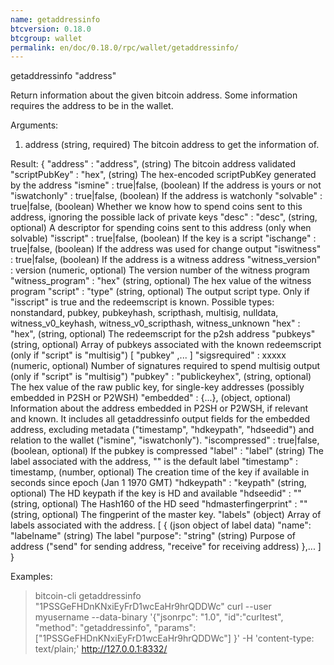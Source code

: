 ```yaml
---
name: getaddressinfo
btcversion: 0.18.0
btcgroup: wallet
permalink: en/doc/0.18.0/rpc/wallet/getaddressinfo/
---
```


getaddressinfo "address"

Return information about the given bitcoin address. Some information requires the address
to be in the wallet.

Arguments:
1. address    (string, required) The bitcoin address to get the information of.

Result:
{
  "address" : "address",        (string) The bitcoin address validated
  "scriptPubKey" : "hex",       (string) The hex-encoded scriptPubKey generated by the address
  "ismine" : true|false,        (boolean) If the address is yours or not
  "iswatchonly" : true|false,   (boolean) If the address is watchonly
  "solvable" : true|false,      (boolean) Whether we know how to spend coins sent to this address, ignoring the possible lack of private keys
  "desc" : "desc",            (string, optional) A descriptor for spending coins sent to this address (only when solvable)
  "isscript" : true|false,      (boolean) If the key is a script
  "ischange" : true|false,      (boolean) If the address was used for change output
  "iswitness" : true|false,     (boolean) If the address is a witness address
  "witness_version" : version   (numeric, optional) The version number of the witness program
  "witness_program" : "hex"     (string, optional) The hex value of the witness program
  "script" : "type"             (string, optional) The output script type. Only if "isscript" is true and the redeemscript is known. Possible types: nonstandard, pubkey, pubkeyhash, scripthash, multisig, nulldata, witness_v0_keyhash, witness_v0_scripthash, witness_unknown
  "hex" : "hex",                (string, optional) The redeemscript for the p2sh address
  "pubkeys"                     (string, optional) Array of pubkeys associated with the known redeemscript (only if "script" is "multisig")
    [
      "pubkey"
      ,...
    ]
  "sigsrequired" : xxxxx        (numeric, optional) Number of signatures required to spend multisig output (only if "script" is "multisig")
  "pubkey" : "publickeyhex",    (string, optional) The hex value of the raw public key, for single-key addresses (possibly embedded in P2SH or P2WSH)
  "embedded" : {...},           (object, optional) Information about the address embedded in P2SH or P2WSH, if relevant and known. It includes all getaddressinfo output fields for the embedded address, excluding metadata ("timestamp", "hdkeypath", "hdseedid") and relation to the wallet ("ismine", "iswatchonly").
  "iscompressed" : true|false,  (boolean, optional) If the pubkey is compressed
  "label" :  "label"         (string) The label associated with the address, "" is the default label
  "timestamp" : timestamp,      (number, optional) The creation time of the key if available in seconds since epoch (Jan 1 1970 GMT)
  "hdkeypath" : "keypath"       (string, optional) The HD keypath if the key is HD and available
  "hdseedid" : "<hash160>"      (string, optional) The Hash160 of the HD seed
  "hdmasterfingerprint" : "<hash160>" (string, optional) The fingperint of the master key.
  "labels"                      (object) Array of labels associated with the address.
    [
      { (json object of label data)
        "name": "labelname" (string) The label
        "purpose": "string" (string) Purpose of address ("send" for sending address, "receive" for receiving address)
      },...
    ]
}

Examples:
> bitcoin-cli getaddressinfo "1PSSGeFHDnKNxiEyFrD1wcEaHr9hrQDDWc"
> curl --user myusername --data-binary '{"jsonrpc": "1.0", "id":"curltest", "method": "getaddressinfo", "params": ["1PSSGeFHDnKNxiEyFrD1wcEaHr9hrQDDWc"] }' -H 'content-type: text/plain;' http://127.0.0.1:8332/


